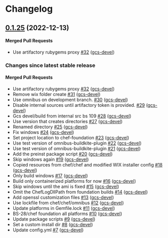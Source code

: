 # Changelog

<!-- latest_release 0.1.25 -->
## [0.1.25](https://github.com/chef/chef-foundation/tree/0.1.25) (2022-12-13)

#### Merged Pull Requests
- Use artifactory rubygems proxy [#32](https://github.com/chef/chef-foundation/pull/32) ([gcs-devel](https://github.com/gcs-devel))
<!-- latest_release -->

<!-- release_rollup -->
### Changes since latest stable release

#### Merged Pull Requests
- Use artifactory rubygems proxy [#32](https://github.com/chef/chef-foundation/pull/32) ([gcs-devel](https://github.com/gcs-devel)) <!-- 0.1.25 -->
- Remove wix folder create [#31](https://github.com/chef/chef-foundation/pull/31) ([gcs-devel](https://github.com/gcs-devel)) <!-- 0.1.24 -->
- Use omnibus on development branch. [#30](https://github.com/chef/chef-foundation/pull/30) ([gcs-devel](https://github.com/gcs-devel)) <!-- 0.1.23 -->
- Disable internal sources until artifactory token is provided. [#29](https://github.com/chef/chef-foundation/pull/29) ([gcs-devel](https://github.com/gcs-devel)) <!-- 0.1.22 -->
- Gcs devel/build from internal src bs 109 [#28](https://github.com/chef/chef-foundation/pull/28) ([gcs-devel](https://github.com/gcs-devel)) <!-- 0.1.21 -->
- Use version that creates directories [#27](https://github.com/chef/chef-foundation/pull/27) ([gcs-devel](https://github.com/gcs-devel)) <!-- 0.1.20 -->
- Renamed directory [#25](https://github.com/chef/chef-foundation/pull/25) ([gcs-devel](https://github.com/gcs-devel)) <!-- 0.1.19 -->
- Fix windows [#24](https://github.com/chef/chef-foundation/pull/24) ([gcs-devel](https://github.com/gcs-devel)) <!-- 0.1.18 -->
- Set project location to chef-foundation [#23](https://github.com/chef/chef-foundation/pull/23) ([gcs-devel](https://github.com/gcs-devel)) <!-- 0.1.17 -->
- Use test version of omnibus-buildkite-plugin [#22](https://github.com/chef/chef-foundation/pull/22) ([gcs-devel](https://github.com/gcs-devel)) <!-- 0.1.16 -->
- Use test version of omnibus-buildkite-plugin [#21](https://github.com/chef/chef-foundation/pull/21) ([gcs-devel](https://github.com/gcs-devel)) <!-- 0.1.15 -->
- Add the preinst package script [#20](https://github.com/chef/chef-foundation/pull/20) ([gcs-devel](https://github.com/gcs-devel)) <!-- 0.1.14 -->
- Skip windows again [#19](https://github.com/chef/chef-foundation/pull/19) ([gcs-devel](https://github.com/gcs-devel)) <!-- 0.1.13 -->
- Copied resources from chef/chef and modified WIX installer config [#18](https://github.com/chef/chef-foundation/pull/18) ([gcs-devel](https://github.com/gcs-devel)) <!-- 0.1.12 -->
- Only build windows [#17](https://github.com/chef/chef-foundation/pull/17) ([gcs-devel](https://github.com/gcs-devel)) <!-- 0.1.11 -->
- Build only containerized platforms for now [#16](https://github.com/chef/chef-foundation/pull/16) ([gcs-devel](https://github.com/gcs-devel)) <!-- 0.1.10 -->
- Skip windows until the ami is fixed [#15](https://github.com/chef/chef-foundation/pull/15) ([gcs-devel](https://github.com/gcs-devel)) <!-- 0.1.9 -->
- Omit the ChefLogDllPath from foundation builds [#14](https://github.com/chef/chef-foundation/pull/14) ([gcs-devel](https://github.com/gcs-devel)) <!-- 0.1.8 -->
- Add openssl customization files [#13](https://github.com/chef/chef-foundation/pull/13) ([gcs-devel](https://github.com/gcs-devel)) <!-- 0.1.7 -->
- Use lockfile from chef/chef/omnibus [#12](https://github.com/chef/chef-foundation/pull/12) ([gcs-devel](https://github.com/gcs-devel)) <!-- 0.1.6 -->
- Update platforms in Gemfile.lock [#11](https://github.com/chef/chef-foundation/pull/11) ([gcs-devel](https://github.com/gcs-devel)) <!-- 0.1.5 -->
- BS-28/chef foundation all platforms [#10](https://github.com/chef/chef-foundation/pull/10) ([gcs-devel](https://github.com/gcs-devel)) <!-- 0.1.4 -->
- Update package scripts [#9](https://github.com/chef/chef-foundation/pull/9) ([gcs-devel](https://github.com/gcs-devel)) <!-- 0.1.3 -->
- Set a custom install dir [#8](https://github.com/chef/chef-foundation/pull/8) ([gcs-devel](https://github.com/gcs-devel)) <!-- 0.1.2 -->
- Update config.yml [#7](https://github.com/chef/chef-foundation/pull/7) ([gcs-devel](https://github.com/gcs-devel)) <!-- 0.1.1 -->
<!-- release_rollup -->

<!-- latest_stable_release -->
<!-- latest_stable_release -->